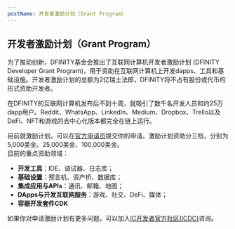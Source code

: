 ```yaml
---
postName: 开发者激励计划（Grant Program）
---
```


## 开发者激励计划（Grant Program）  

为了推动创新，DFINITY基金会推出了互联网计算机开发者激励计划 (DFINITY Developer Grant Program)，用于资助在互联网计算机上开发dapps、工具和基础设施。开发者激励计划的总额为2亿瑞士法郎，DFINITY将不占有股份或代币的形式资助开发者。<br>  

在DFINITY的互联网计算机发布后不到十周，就吸引了数千名开发人员和约25万dapp用户。Reddit、WhatsApp、LinkedIn、Medium、Dropbox、Trello以及DeFi、NFT和游戏的去中心化版本都完全在链上运行。  <br>

目前就激励计划，可以在[官方申请页](https://dfinity.submittable.com/submit)提交你的申请。激励计划资助分三档，分别为5,000美金、25,000美金、100,000美金。<br>
目前的重点资助领域：
-   **开发工具**：IDE、调试器、日志库；
-   **基础设置**：预言机、资产桥、数据库；
-   **集成应用与APIs**：通讯、邮箱、地图；
-   **DApps与开发互联网服务**：游戏、社交、DeFi、媒体；
-   **容器开发套件CDK**

如果你对申请激励计划有更多问题，可以加入[IC开发者官方社区(ICDC)](https://t.me/+VdtEpjp34AQ2OWJl)咨询。